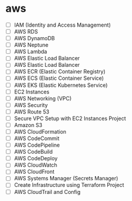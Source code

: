 # aws

- [ ] IAM (Identity and Access Management)
- [ ] AWS RDS
- [ ] AWS DynamoDB
- [ ] AWS Neptune
- [ ] AWS Lambda
- [ ] AWS Elastic Load Balancer
- [ ] AWS Elastic Load Balancer
- [ ] AWS ECR (Elastic Container Registry)
- [ ] AWS ECS (Elastic Container Service)
- [ ] AWS EKS (Elastic Kubernetes Service)
- [ ] EC2 Instances
- [ ] AWS Networking (VPC)
- [ ] AWS Security
- [ ] AWS Route 53
- [ ] Secure VPC Setup with EC2 Instances Project
- [ ] Amazon S3
- [ ] AWS CloudFormation
- [ ] AWS CodeCommit
- [ ] AWS CodePipeline
- [ ] AWS CodeBuild
- [ ] AWS CodeDeploy
- [ ] AWS CloudWatch
- [ ] AWS CloudFront
- [ ] AWS Systems Manager (Secrets Manager)
- [ ] Create Infrastructure using Terraform Project
- [ ] AWS CloudTrail and Config
